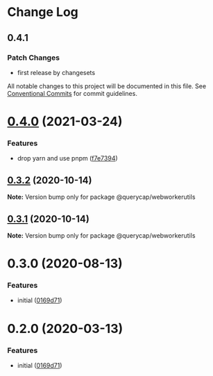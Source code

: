 # Change Log

## 0.4.1

### Patch Changes

- first release by changesets

All notable changes to this project will be documented in this file.
See [Conventional Commits](https://conventionalcommits.org) for commit guidelines.

# [0.4.0](https://github.com/querycap/webappkit/compare/@querycap/webworkerutils@0.3.2...@querycap/webworkerutils@0.4.0) (2021-03-24)

### Features

- drop yarn and use pnpm ([f7e7394](https://github.com/querycap/webappkit/commit/f7e7394e1531ffb96ecb3e393e8131451f3e1d9f))

## [0.3.2](https://github.com/querycap/webappkit/compare/@querycap/webworkerutils@0.3.1...@querycap/webworkerutils@0.3.2) (2020-10-14)

**Note:** Version bump only for package @querycap/webworkerutils

## [0.3.1](https://github.com/querycap/webappkit/compare/@querycap/webworkerutils@0.3.0...@querycap/webworkerutils@0.3.1) (2020-10-14)

**Note:** Version bump only for package @querycap/webworkerutils

# 0.3.0 (2020-08-13)

### Features

- initial ([0169d71](https://github.com/querycap/webappkit/commit/0169d7105336e71af8f7b32544ae49e29706b189))

# 0.2.0 (2020-03-13)

### Features

- initial ([0169d71](https://github.com/querycap/webappkit/commit/0169d7105336e71af8f7b32544ae49e29706b189))
